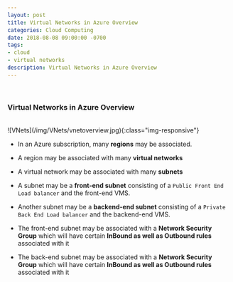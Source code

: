 ```yaml
---
layout: post
title: Virtual Networks in Azure Overview
categories: Cloud Computing
date: 2018-08-08 09:00:00 -0700
tags:
- cloud
- virtual networks
description: Virtual Networks in Azure Overview 
---
```

<br/>

###  Virtual Networks in Azure Overview
                                
<br/>
![VNets](/img/VNets/vnetoverview.jpg){:class="img-responsive"}
<br/>

* In an Azure subscription, many **regions** may be associated.               

* A region may be associated with many **virtual networks**            

* A virtual network may be associated with many **subnets**             

* A subnet may be a **front-end subnet** consisting of a `Public Front End Load balancer` and the front-end VMS.             

* Another subnet may be a **backend-end subnet** consisting of a `Private Back End Load balancer` and the backend-end VMS.

* The front-end subnet may be associated with a **Network Security Group** which will have certain **InBound as well as Outbound rules** associated with it            

* The back-end subnet may be associated with a **Network Security Group** which will have certain **InBound as well as Outbound rules** associated with it            

